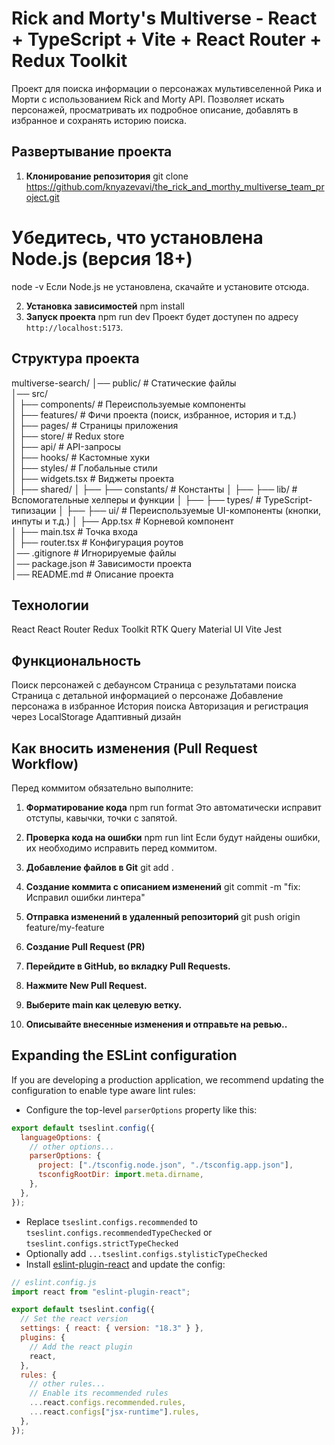 # Rick and Morty's Multiverse - React + TypeScript + Vite + React Router + Redux Toolkit

Проект для поиска информации о персонажах мультивселенной Рика и Морти с использованием Rick and Morty API.
Позволяет искать персонажей, просматривать их подробное описание, добавлять в избранное и сохранять историю поиска.

## Развертывание проекта

1. **Клонирование репозитория**
   git clone https://github.com/knyazevavi/the_rick_and_morthy_multiverse_team_project.git

# Убедитесь, что установлена Node.js (версия 18+)

node -v
Если Node.js не установлена, скачайте и установите отсюда.

2. **Установка зависимостей**
   npm install
3. **Запуск проекта**
   npm run dev
   Проект будет доступен по адресу `http://localhost:5173`.

## Структура проекта

multiverse-search/
│── public/ # Статические файлы  
│── src/  
│ ├── components/ # Переиспользуемые компоненты  
│ ├── features/ # Фичи проекта (поиск, избранное, история и т.д.)  
│ ├── pages/ # Страницы приложения  
│ ├── store/ # Redux store  
│ ├── api/ # API-запросы  
│ ├── hooks/ # Кастомные хуки  
│ ├── styles/ # Глобальные стили  
│ ├── widgets.tsx # Виджеты проекта  
│ ├── shared/
│ ├── ├── constants/ # Константы
│ ├── ├── lib/ # Вспомогательные хелперы и функции
│ ├── ├── types/ # TypeScript-типизации
│ ├── ├── ui/ # Переиспользуемые UI-компоненты (кнопки, инпуты и т.д.)
│ ├── App.tsx # Корневой компонент  
│ ├── main.tsx # Точка входа  
│ ├── router.tsx # Конфигурация роутов  
│── .gitignore # Игнорируемые файлы  
│── package.json # Зависимости проекта  
│── README.md # Описание проекта

## Технологии

React
React Router
Redux Toolkit
RTK Query
Material UI
Vite
Jest

## Функциональность

Поиск персонажей с дебаунсом
Страница с результатами поиска
Страница с детальной информацией о персонаже
Добавление персонажа в избранное
История поиска
Авторизация и регистрация через LocalStorage
Адаптивный дизайн

## Как вносить изменения (Pull Request Workflow)

Перед коммитом обязательно выполните:

1. **Форматирование кода**
   npm run format
   Это автоматически исправит отступы, кавычки, точки с запятой.

2. **Проверка кода на ошибки**
   npm run lint
   Если будут найдены ошибки, их необходимо исправить перед коммитом.

3. **Добавление файлов в Git**
   git add .

4. **Создание коммита с описанием изменений**
   git commit -m "fix: Исправил ошибки линтера"

5. **Отправка изменений в удаленный репозиторий**
   git push origin feature/my-feature
6. **Создание Pull Request (PR)**
7. **Перейдите в GitHub, во вкладку Pull Requests.**
8. **Нажмите New Pull Request.**
9. **Выберите main как целевую ветку.**
10. **Описывайте внесенные изменения и отправьте на ревью..**

## Expanding the ESLint configuration

If you are developing a production application, we recommend updating the configuration to enable type aware lint rules:

- Configure the top-level `parserOptions` property like this:

```js
export default tseslint.config({
  languageOptions: {
    // other options...
    parserOptions: {
      project: ["./tsconfig.node.json", "./tsconfig.app.json"],
      tsconfigRootDir: import.meta.dirname,
    },
  },
});
```

- Replace `tseslint.configs.recommended` to `tseslint.configs.recommendedTypeChecked` or `tseslint.configs.strictTypeChecked`
- Optionally add `...tseslint.configs.stylisticTypeChecked`
- Install [eslint-plugin-react](https://github.com/jsx-eslint/eslint-plugin-react) and update the config:

```js
// eslint.config.js
import react from "eslint-plugin-react";

export default tseslint.config({
  // Set the react version
  settings: { react: { version: "18.3" } },
  plugins: {
    // Add the react plugin
    react,
  },
  rules: {
    // other rules...
    // Enable its recommended rules
    ...react.configs.recommended.rules,
    ...react.configs["jsx-runtime"].rules,
  },
});
```
